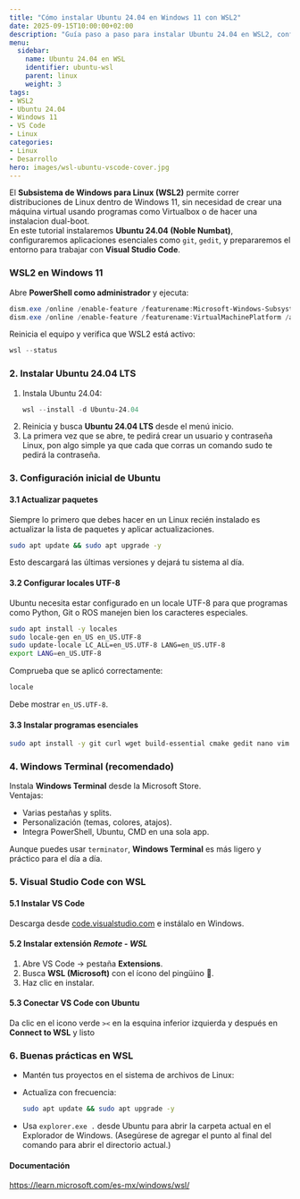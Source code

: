 ```yaml
---
title: "Cómo instalar Ubuntu 24.04 en Windows 11 con WSL2"
date: 2025-09-15T10:00:00+02:00
description: "Guía paso a paso para instalar Ubuntu 24.04 en WSL2, configurar aplicaciones esenciales y trabajar con Visual Studio Code en Windows 11."
menu:
  sidebar:
    name: Ubuntu 24.04 en WSL
    identifier: ubuntu-wsl
    parent: linux
    weight: 3
tags:
- WSL2
- Ubuntu 24.04
- Windows 11
- VS Code
- Linux
categories:
- Linux
- Desarrollo
hero: images/wsl-ubuntu-vscode-cover.jpg
---
```


El **Subsistema de Windows para Linux (WSL2)** permite correr distribuciones de Linux dentro de Windows 11, sin necesidad de crear una máquina virtual usando programas como Virtualbox o de hacer una instalacion dual-boot.  
En este tutorial instalaremos **Ubuntu 24.04 (Noble Numbat)**, configuraremos aplicaciones esenciales como `git`, `gedit`, y prepararemos el entorno para trabajar con **Visual Studio Code**.

### WSL2 en Windows 11

Abre **PowerShell como administrador** y ejecuta:
```powershell
dism.exe /online /enable-feature /featurename:Microsoft-Windows-Subsystem-Linux /all /norestart
dism.exe /online /enable-feature /featurename:VirtualMachinePlatform /all /norestart
```

Reinicia el equipo y verifica que WSL2 está activo:

```powershell
wsl --status
```
### 2. Instalar Ubuntu 24.04 LTS

1. Instala Ubuntu 24.04:
   ```powershell
   wsl --install -d Ubuntu-24.04
   ```
2. Reinicia y busca **Ubuntu 24.04 LTS** desde el menú inicio.  
3. La primera vez que se abre, te pedirá crear un usuario y contraseña Linux, pon algo simple ya que cada que corras un comando sudo te pedirá la contraseña.

### 3. Configuración inicial de Ubuntu

#### 3.1 Actualizar paquetes

Siempre lo primero que debes hacer en un Linux recién instalado es actualizar la lista de paquetes y aplicar actualizaciones. 

```bash
sudo apt update && sudo apt upgrade -y
```
Esto descargará las últimas versiones y dejará tu sistema al día.

#### 3.2 Configurar locales UTF-8

Ubuntu necesita estar configurado en un locale UTF-8 para que programas como Python, Git o ROS manejen bien los caracteres especiales.

```bash
sudo apt install -y locales
sudo locale-gen en_US en_US.UTF-8
sudo update-locale LC_ALL=en_US.UTF-8 LANG=en_US.UTF-8
export LANG=en_US.UTF-8
```

Comprueba que se aplicó correctamente:

```bash
locale
```
Debe mostrar `en_US.UTF-8`.

#### 3.3 Instalar programas esenciales
```bash
sudo apt install -y git curl wget build-essential cmake gedit nano vim htop unzip terminator
```

### 4. Windows Terminal (recomendado)

Instala **Windows Terminal** desde la Microsoft Store.  
Ventajas:
- Varias pestañas y splits.
- Personalización (temas, colores, atajos).
- Integra PowerShell, Ubuntu, CMD en una sola app.

Aunque puedes usar `terminator`, **Windows Terminal** es más ligero y práctico para el día a día.

### 5. Visual Studio Code con WSL

#### 5.1 Instalar VS Code
Descarga desde [code.visualstudio.com](https://code.visualstudio.com/) e instálalo en Windows.

#### 5.2 Instalar extensión *Remote - WSL*
1. Abre VS Code → pestaña **Extensions**.  
2. Busca **WSL (Microsoft)** con el ícono del pingüino 🐧.  
3. Haz clic en instalar.

#### 5.3 Conectar VS Code con Ubuntu
Da clic en el icono verde `><` en la esquina inferior izquierda y después en **Connect to WSL** y listo

### 6. Buenas prácticas en WSL

- Mantén tus proyectos en el sistema de archivos de Linux:  

- Actualiza con frecuencia:
  ```bash
  sudo apt update && sudo apt upgrade -y
  ```
- Usa `explorer.exe .` desde Ubuntu para abrir la carpeta actual en el Explorador de Windows. (Asegúrese de agregar el punto al final del comando para abrir el directorio actual.)


#### Documentación

https://learn.microsoft.com/es-mx/windows/wsl/



